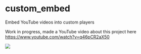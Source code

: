 # custom_embed
Embed YouTube videos into custom players

Work in progress, made a YouTube video about this project here https://www.youtube.com/watch?v=q46pCR2aX50

<img src="https://i.imgur.com/kpIGz1c.png"/>
